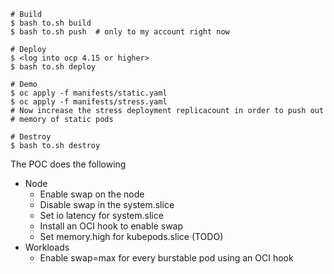 ```console
# Build
$ bash to.sh build
$ bash to.sh push  # only to my account right now

# Deploy
$ <log into ocp 4.15 or higher>
$ bash to.sh deploy

# Demo
$ oc apply -f manifests/static.yaml
$ oc apply -f manifests/stress.yaml
# Now increase the stress deployment replicacount in order to push out
# memory of static pods

# Destroy
$ bash to.sh destroy
```

The POC does the following
- Node
  - Enable swap on the node
  - Disable swap in the system.slice
  - Set io latency for system.slice
  - Install an OCI hook to enable swap
  - Set memory.high for kubepods.slice (TODO)
- Workloads
  - Enable swap=max for every burstable pod using an OCI hook
